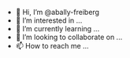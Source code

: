 - 👋 Hi, I’m @abally-freiberg
- 👀 I’m interested in ...
- 🌱 I’m currently learning ...
- 💞️ I’m looking to collaborate on ...
- 📫 How to reach me ...

<!---
abally-freiberg/abally-freiberg is a ✨ special ✨ repository because its `README.md` (this file) appears on your GitHub profile.
You can click the Preview link to take a look at your changes.
--->
